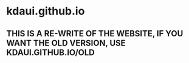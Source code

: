 # kdaui.github.io
## THIS IS A RE-WRITE OF THE WEBSITE, IF YOU WANT THE OLD VERSION, USE KDAUI.GITHUB.IO/OLD
